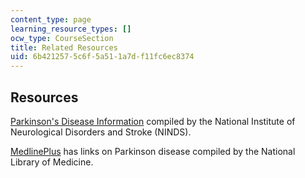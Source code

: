 ```yaml
---
content_type: page
learning_resource_types: []
ocw_type: CourseSection
title: Related Resources
uid: 6b421257-5c6f-5a51-1a7d-f11fc6ec8374
---
```


Resources
---------

[Parkinson's Disease Information](https://www.ninds.nih.gov/Disorders/All-Disorders/Parkinsons-Disease-Information-Page) compiled by the National Institute of Neurological Disorders and Stroke (NINDS).

[MedlinePlus](http://www.nlm.nih.gov/medlineplus/parkinsonsdisease.html?itool=books&referralid=gnd.section.212) has links on Parkinson disease compiled by the National Library of Medicine.